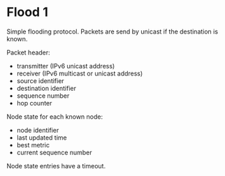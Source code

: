 # Flood 1

Simple flooding protocol. Packets are send by unicast if the destination is known.

Packet header:
* transmitter (IPv6 unicast address)
* receiver (IPv6 multicast or unicast address)
* source identifier
* destination identifier
* sequence number
* hop counter

Node state for each known node:
* node identifier
* last updated time
* best metric
* current sequence number

Node state entries have a timeout.
